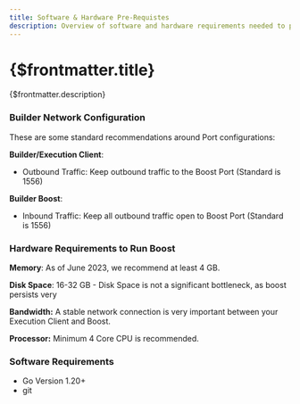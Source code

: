 ```yaml
---
title: Software & Hardware Pre-Requistes
description: Overview of software and hardware requirements needed to participate in the Primev Network.
---
```


# {$frontmatter.title}

{$frontmatter.description}

### Builder Network Configuration
These are some standard recommendations around Port configurations:

**Builder/Execution Client**:
- Outbound Traffic: Keep outbound traffic to the Boost Port (Standard is 1556)

**Builder Boost**:
- Inbound Traffic: Keep all outbound traffic open to Boost Port (Standard is 1556)
    
### Hardware Requirements to Run Boost

**Memory**: As of June 2023, we recommend at least 4 GB.

**Disk Space**: 16-32 GB - Disk Space is not a significant bottleneck, as boost persists very  

****Bandwidth:**** A stable network connection is very important between your Execution Client and Boost.

****Processor:**** Minimum 4 Core CPU is recommended.
    
### Software Requirements

- Go Version 1.20+
- git